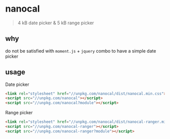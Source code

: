 # nanocal

> 4 kB date picker & 5 kB range picker

## why

do not be satisfied with `moment.js` + `jquery` combo to have a simple date picker

## usage

Date picker

```html
<link rel="stylesheet" href="//unpkg.com/nanocal/dist/nanocal.min.css">
<script src="//unpkg.com/nanocal"></script>
<script src="//unpkg.com/nanocal?module"></script>
```

Range picker

```html
<link rel="stylesheet" href="//unpkg.com/nanocal/dist/nanocal-ranger.min.css">
<script src="//unpkg.com/nanocal-ranger"></script>
<script src="//unpkg.com/nanocal-ranger?module"></script>
```
